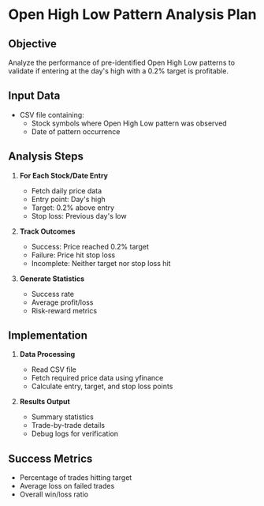 # Open High Low Pattern Analysis Plan

## Objective
Analyze the performance of pre-identified Open High Low patterns to validate if entering at the day's high with a 0.2% target is profitable.

## Input Data
- CSV file containing:
  - Stock symbols where Open High Low pattern was observed
  - Date of pattern occurrence

## Analysis Steps

1. **For Each Stock/Date Entry**
   - Fetch daily price data
   - Entry point: Day's high
   - Target: 0.2% above entry
   - Stop loss: Previous day's low

2. **Track Outcomes**
   - Success: Price reached 0.2% target
   - Failure: Price hit stop loss
   - Incomplete: Neither target nor stop loss hit

3. **Generate Statistics**
   - Success rate
   - Average profit/loss
   - Risk-reward metrics

## Implementation

1. **Data Processing**
   - Read CSV file
   - Fetch required price data using yfinance
   - Calculate entry, target, and stop loss points

2. **Results Output**
   - Summary statistics
   - Trade-by-trade details
   - Debug logs for verification

## Success Metrics
- Percentage of trades hitting target
- Average loss on failed trades
- Overall win/loss ratio
